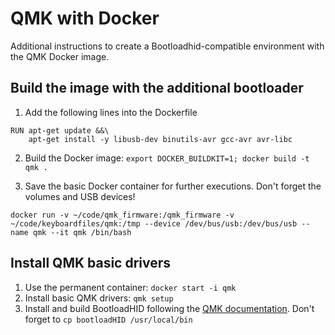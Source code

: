 # QMK with Docker

Additional instructions to create a Bootloadhid-compatible environment with the QMK Docker image.

## Build the image with the additional bootloader

1. Add the following lines into the Dockerfile

```
RUN apt-get update &&\
    apt-get install -y libusb-dev binutils-avr gcc-avr avr-libc
```

2. Build the Docker image: `export DOCKER_BUILDKIT=1; docker build -t qmk .`

3. Save the basic Docker container for further executions. Don't forget the volumes and USB devices!

```
docker run -v ~/code/qmk_firmware:/qmk_firmware -v ~/code/keyboardfiles/qmk:/tmp --device /dev/bus/usb:/dev/bus/usb --name qmk --it qmk /bin/bash
```

## Install QMK basic drivers

1. Use the permanent container: `docker start -i qmk`
2. Install basic QMK drivers: `qmk setup`
3. Install and build BootloadHID following the [QMK documentation](https://docs.qmk.fm/#/flashing_bootloadhid). Don't forget to `cp bootloadHID /usr/local/bin`


